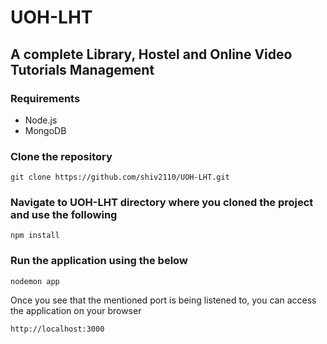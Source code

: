 # UOH-LHT

## A complete Library, Hostel and Online Video Tutorials Management

### Requirements
- Node.js
- MongoDB

### Clone the repository
```
git clone https://github.com/shiv2110/UOH-LHT.git
```

### Navigate to UOH-LHT directory where you cloned the project and use the following
```
npm install
```

### Run the application using the below
```
nodemon app
```

Once you see that the mentioned port is being listened to, you can access the application on your browser
```
http://localhost:3000
```
